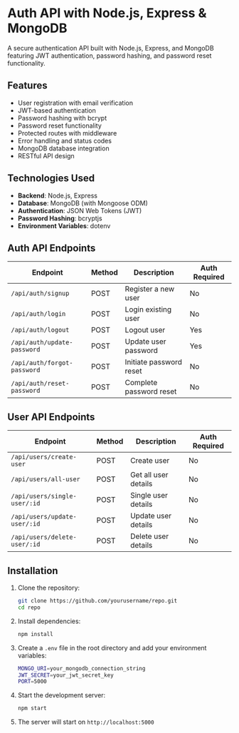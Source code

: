 # Auth API with Node.js, Express & MongoDB

A secure authentication API built with Node.js, Express, and MongoDB featuring JWT authentication, password hashing, and password reset functionality.

## Features

- User registration with email verification
- JWT-based authentication
- Password hashing with bcrypt
- Password reset functionality
- Protected routes with middleware
- Error handling and status codes
- MongoDB database integration
- RESTful API design

## Technologies Used

- **Backend**: Node.js, Express
- **Database**: MongoDB (with Mongoose ODM)
- **Authentication**: JSON Web Tokens (JWT)
- **Password Hashing**: bcryptjs
- **Environment Variables**: dotenv

## Auth API Endpoints

| Endpoint                | Method | Description                     | Auth Required |
|-------------------------|--------|---------------------------------|---------------|
| `/api/auth/signup`      | POST   | Register a new user             | No            |
| `/api/auth/login`       | POST   | Login existing user             | No            |
| `/api/auth/logout`      | POST   | Logout user                     | Yes           |
| `/api/auth/update-password` | POST | Update user password           | Yes          |
| `/api/auth/forgot-password` | POST | Initiate password reset       | No            |
| `/api/auth/reset-password` | POST  | Complete password reset       | No            |

## User API Endpoints

| Endpoint                | Method | Description                     | Auth Required |
|-------------------------|--------|---------------------------------|---------------|
| `/api/users/create-user`      | POST   | Create user               | No            |
| `/api/users/all-user`   | POST   | Get all user details                  | No            |
| `/api/users/single-user/:id`       | POST   | Single user details      | No            |
| `/api/users/update-user/:id` | POST | Update user details          | No            |
| `/api/users/delete-user/:id` | POST | Delete user details          | No            |

## Installation

1. Clone the repository:
   ```bash
   git clone https://github.com/yourusername/repo.git
   cd repo
   
2. Install dependencies:
    ```bash
    npm install

3. Create a `.env` file in the root directory and add your environment variables:
    ```bash
    MONGO_URI=your_mongodb_connection_string
    JWT_SECRET=your_jwt_secret_key
    PORT=5000
4. Start the development server:
    ```bash
    npm start
5. The server will start on `http://localhost:5000`